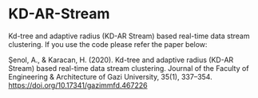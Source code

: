 # KD-AR-Stream
Kd-tree and adaptive radius (KD-AR Stream) based real-time data stream clustering. If you use the code please refer the paper below:

Şenol, A., & Karacan, H. (2020). Kd-tree and adaptive radius (KD-AR Stream) based real-time data stream clustering. Journal of the Faculty of Engineering & Architecture of Gazi University, 35(1), 337–354. https://doi.org/10.17341/gazimmfd.467226
